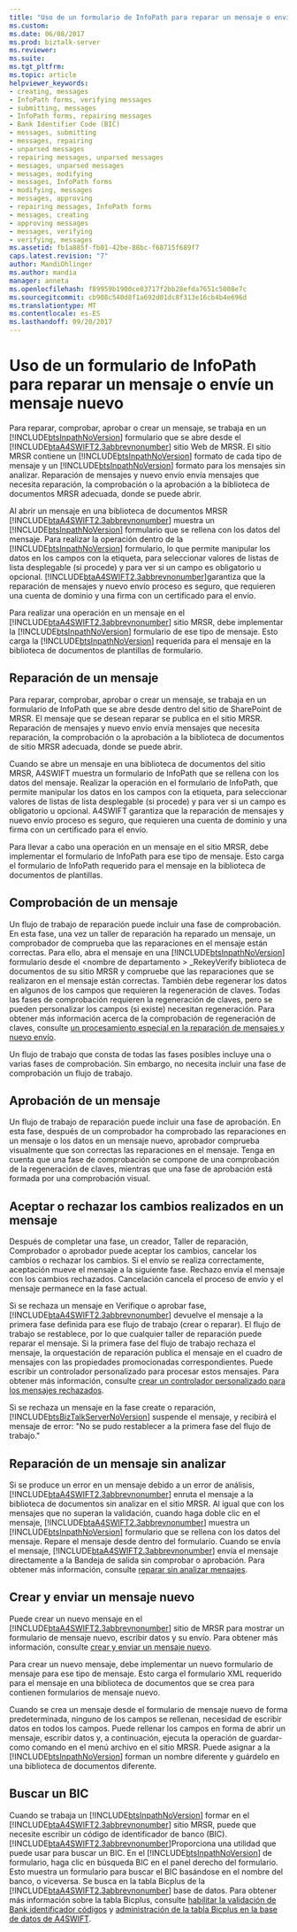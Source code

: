 ```yaml
---
title: "Uso de un formulario de InfoPath para reparar un mensaje o envíe un mensaje nuevo | Documentos de Microsoft"
ms.custom: 
ms.date: 06/08/2017
ms.prod: biztalk-server
ms.reviewer: 
ms.suite: 
ms.tgt_pltfrm: 
ms.topic: article
helpviewer_keywords:
- creating, messages
- InfoPath forms, verifying messages
- submitting, messages
- InfoPath forms, repairing messages
- Bank Identifier Code (BIC)
- messages, submitting
- messages, repairing
- unparsed messages
- repairing messages, unparsed messages
- messages, unparsed messages
- messages, modifying
- messages, InfoPath forms
- modifying, messages
- messages, approving
- repairing messages, InfoPath forms
- messages, creating
- approving messages
- messages, verifying
- verifying, messages
ms.assetid: fb1a885f-fb01-42be-88bc-f68715f689f7
caps.latest.revision: "7"
author: MandiOhlinger
ms.author: mandia
manager: anneta
ms.openlocfilehash: f89959b1900ce03717f2bb28efda7651c5008e7c
ms.sourcegitcommit: cb908c540d8f1a692d01dc8f313e16cb4b4e696d
ms.translationtype: MT
ms.contentlocale: es-ES
ms.lasthandoff: 09/20/2017
---
```

# <a name="using-an-infopath-form-to-repair-a-message-or-submit-a-new-message"></a>Uso de un formulario de InfoPath para reparar un mensaje o envíe un mensaje nuevo
Para reparar, comprobar, aprobar o crear un mensaje, se trabaja en un [!INCLUDE[btsInpathNoVersion](../../includes/btsinpathnoversion-md.md)] formulario que se abre desde el [!INCLUDE[btaA4SWIFT2.3abbrevnonumber](../../includes/btaa4swift2-3abbrevnonumber-md.md)] sitio Web de MRSR. El sitio MRSR contiene un [!INCLUDE[btsInpathNoVersion](../../includes/btsinpathnoversion-md.md)] formato de cada tipo de mensaje y un [!INCLUDE[btsInpathNoVersion](../../includes/btsinpathnoversion-md.md)] formato para los mensajes sin analizar. Reparación de mensajes y nuevo envío envía mensajes que necesita reparación, la comprobación o la aprobación a la biblioteca de documentos MRSR adecuada, donde se puede abrir.  
  
 Al abrir un mensaje en una biblioteca de documentos MRSR [!INCLUDE[btaA4SWIFT2.3abbrevnonumber](../../includes/btaa4swift2-3abbrevnonumber-md.md)] muestra un [!INCLUDE[btsInpathNoVersion](../../includes/btsinpathnoversion-md.md)] formulario que se rellena con los datos del mensaje. Para realizar la operación dentro de la [!INCLUDE[btsInpathNoVersion](../../includes/btsinpathnoversion-md.md)] formulario, lo que permite manipular los datos en los campos con la etiqueta, para seleccionar valores de listas de lista desplegable (si procede) y para ver si un campo es obligatorio u opcional. [!INCLUDE[btaA4SWIFT2.3abbrevnonumber](../../includes/btaa4swift2-3abbrevnonumber-md.md)]garantiza que la reparación de mensajes y nuevo envío proceso es seguro, que requieren una cuenta de dominio y una firma con un certificado para el envío.  
  
 Para realizar una operación en un mensaje en el [!INCLUDE[btaA4SWIFT2.3abbrevnonumber](../../includes/btaa4swift2-3abbrevnonumber-md.md)] sitio MRSR, debe implementar la [!INCLUDE[btsInpathNoVersion](../../includes/btsinpathnoversion-md.md)] formulario de ese tipo de mensaje. Esto carga la [!INCLUDE[btsInpathNoVersion](../../includes/btsinpathnoversion-md.md)] requerida para el mensaje en la biblioteca de documentos de plantillas de formulario.  
  
## <a name="repairing-a-message"></a>Reparación de un mensaje  
 Para reparar, comprobar, aprobar o crear un mensaje, se trabaja en un formulario de InfoPath que se abre desde dentro del sitio de SharePoint de MRSR. El mensaje que se desean reparar se publica en el sitio MRSR. Reparación de mensajes y nuevo envío envía mensajes que necesita reparación, la comprobación o la aprobación a la biblioteca de documentos de sitio MRSR adecuada, donde se puede abrir.  
  
 Cuando se abre un mensaje en una biblioteca de documentos del sitio MRSR, A4SWIFT muestra un formulario de InfoPath que se rellena con los datos del mensaje. Realizar la operación en el formulario de InfoPath, que permite manipular los datos en los campos con la etiqueta, para seleccionar valores de listas de lista desplegable (si procede) y para ver si un campo es obligatorio u opcional. A4SWIFT garantiza que la reparación de mensajes y nuevo envío proceso es seguro, que requieren una cuenta de dominio y una firma con un certificado para el envío.  
  
 Para llevar a cabo una operación en un mensaje en el sitio MRSR, debe implementar el formulario de InfoPath para ese tipo de mensaje. Esto carga el formulario de InfoPath requerido para el mensaje en la biblioteca de documentos de plantillas.  
  
## <a name="verifying-a-message"></a>Comprobación de un mensaje  
 Un flujo de trabajo de reparación puede incluir una fase de comprobación. En esta fase, una vez un taller de reparación ha reparado un mensaje, un comprobador de comprueba que las reparaciones en el mensaje están correctas. Para ello, abra el mensaje en una [!INCLUDE[btsInpathNoVersion](../../includes/btsinpathnoversion-md.md)] formulario desde el \<nombre de departamento > _RekeyVerify biblioteca de documentos de su sitio MRSR y compruebe que las reparaciones que se realizaron en el mensaje están correctas. También debe regenerar los datos en algunos de los campos que requieren la regeneración de claves. Todas las fases de comprobación requieren la regeneración de claves, pero se pueden personalizar los campos (si existe) necesitan regeneración. Para obtener más información acerca de la comprobación de regeneración de claves, consulte [un procesamiento especial en la reparación de mensajes y nuevo envío](../../adapters-and-accelerators/accelerator-swift/special-processing-in-message-repair-and-new-submission.md).  
  
 Un flujo de trabajo que consta de todas las fases posibles incluye una o varias fases de comprobación. Sin embargo, no necesita incluir una fase de comprobación un flujo de trabajo.  
  
## <a name="approving-a-message"></a>Aprobación de un mensaje  
 Un flujo de trabajo de reparación puede incluir una fase de aprobación. En esta fase, después de un comprobador ha comprobado las reparaciones en un mensaje o los datos en un mensaje nuevo, aprobador comprueba visualmente que son correctas las reparaciones en el mensaje. Tenga en cuenta que una fase de comprobación se compone de una comprobación de la regeneración de claves, mientras que una fase de aprobación está formada por una comprobación visual.  
  
## <a name="accepting-or-rejecting-the-changes-to-a-message"></a>Aceptar o rechazar los cambios realizados en un mensaje  
 Después de completar una fase, un creador, Taller de reparación, Comprobador o aprobador puede aceptar los cambios, cancelar los cambios o rechazar los cambios. Si el envío se realiza correctamente, aceptación mueve el mensaje a la siguiente fase. Rechazo envía el mensaje con los cambios rechazados. Cancelación cancela el proceso de envío y el mensaje permanece en la fase actual.  
  
 Si se rechaza un mensaje en Verifique o aprobar fase, [!INCLUDE[btaA4SWIFT2.3abbrevnonumber](../../includes/btaa4swift2-3abbrevnonumber-md.md)] devuelve el mensaje a la primera fase definida para ese flujo de trabajo (crear o reparar). El flujo de trabajo se restablece, por lo que cualquier taller de reparación puede reparar el mensaje. Si la primera fase del flujo de trabajo rechaza el mensaje, la orquestación de reparación publica el mensaje en el cuadro de mensajes con las propiedades promocionadas correspondientes. Puede escribir un controlador personalizado para procesar estos mensajes. Para obtener más información, consulte [crear un controlador personalizado para los mensajes rechazados](../../adapters-and-accelerators/accelerator-swift/creating-a-custom-handler-for-rejected-messages.md).  
  
 Si se rechaza un mensaje en la fase create o reparación, [!INCLUDE[btsBizTalkServerNoVersion](../../includes/btsbiztalkservernoversion-md.md)] suspende el mensaje, y recibirá el mensaje de error: "No se pudo restablecer a la primera fase del flujo de trabajo."  
  
## <a name="repairing-an-unparsed-message"></a>Reparación de un mensaje sin analizar  
 Si se produce un error en un mensaje debido a un error de análisis, [!INCLUDE[btaA4SWIFT2.3abbrevnonumber](../../includes/btaa4swift2-3abbrevnonumber-md.md)] enruta el mensaje a la biblioteca de documentos sin analizar en el sitio MRSR. Al igual que con los mensajes que no superan la validación, cuando haga doble clic en el mensaje, [!INCLUDE[btaA4SWIFT2.3abbrevnonumber](../../includes/btaa4swift2-3abbrevnonumber-md.md)] muestra un [!INCLUDE[btsInpathNoVersion](../../includes/btsinpathnoversion-md.md)] formulario que se rellena con los datos del mensaje. Repare el mensaje desde dentro del formulario. Cuando se envía el mensaje, [!INCLUDE[btaA4SWIFT2.3abbrevnonumber](../../includes/btaa4swift2-3abbrevnonumber-md.md)] envía el mensaje directamente a la Bandeja de salida sin comprobar o aprobación. Para obtener más información, consulte [reparar sin analizar mensajes](../../adapters-and-accelerators/accelerator-swift/repairing-unparsed-messages.md).  
  
## <a name="creating-and-submitting-a-new-message"></a>Crear y enviar un mensaje nuevo  
 Puede crear un nuevo mensaje en el [!INCLUDE[btaA4SWIFT2.3abbrevnonumber](../../includes/btaa4swift2-3abbrevnonumber-md.md)] sitio de MRSR para mostrar un formulario de mensaje nuevo, escribir datos y su envío. Para obtener más información, consulte [crear y enviar un mensaje nuevo](../../adapters-and-accelerators/accelerator-swift/creating-and-submitting-a-new-message.md).  
  
 Para crear un nuevo mensaje, debe implementar un nuevo formulario de mensaje para ese tipo de mensaje. Esto carga el formulario XML requerido para el mensaje en una biblioteca de documentos que se crea para contienen formularios de mensaje nuevo.  
  
 Cuando se crea un mensaje desde el formulario de mensaje nuevo de forma predeterminada, ninguno de los campos se rellenan, necesidad de escribir datos en todos los campos. Puede rellenar los campos en forma de abrir un mensaje, escribir datos y, a continuación, ejecuta la operación de guardar-como comando en el menú archivo en el sitio MRSR. Puede asignar a la [!INCLUDE[btsInpathNoVersion](../../includes/btsinpathnoversion-md.md)] forman un nombre diferente y guárdelo en una biblioteca de documentos diferente.  
  
## <a name="looking-up-a-bic"></a>Buscar un BIC  
 Cuando se trabaja un [!INCLUDE[btsInpathNoVersion](../../includes/btsinpathnoversion-md.md)] formar en el [!INCLUDE[btaA4SWIFT2.3abbrevnonumber](../../includes/btaa4swift2-3abbrevnonumber-md.md)] sitio MRSR, puede que necesite escribir un código de identificador de banco (BIC). [!INCLUDE[btaA4SWIFT2.3abbrevnonumber](../../includes/btaa4swift2-3abbrevnonumber-md.md)]Proporciona una utilidad que puede usar para buscar un BIC. En el [!INCLUDE[btsInpathNoVersion](../../includes/btsinpathnoversion-md.md)] de formulario, haga clic en búsqueda BIC en el panel derecho del formulario. Esto muestra un formulario para buscar el BIC basándose en el nombre del banco, o viceversa. Se busca en la tabla Bicplus de la [!INCLUDE[btaA4SWIFT2.3abbrevnonumber](../../includes/btaa4swift2-3abbrevnonumber-md.md)] base de datos. Para obtener más información sobre la tabla Bicplus, consulte [habilitar la validación de Bank identificador códigos](../../adapters-and-accelerators/accelerator-swift/enabling-validation-of-bank-identifier-codes.md) y [administración de la tabla Bicplus en la base de datos de A4SWIFT](../../adapters-and-accelerators/accelerator-swift/managing-the-bicplus-table-in-the-a4swift-database.md).